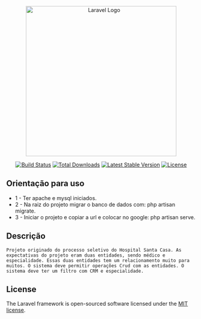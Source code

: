 <p align="center"><a href="https://laravel.com" target="_blank"><img src="https://raw.githubusercontent.com/laravel/art/master/logo-lockup/5%20SVG/2%20CMYK/1%20Full%20Color/laravel-logolockup-cmyk-red.svg" width="400" alt="Laravel Logo"></a></p>

<p align="center">
<a href="https://github.com/laravel/framework/actions"><img src="https://github.com/laravel/framework/workflows/tests/badge.svg" alt="Build Status"></a>
<a href="https://packagist.org/packages/laravel/framework"><img src="https://img.shields.io/packagist/dt/laravel/framework" alt="Total Downloads"></a>
<a href="https://packagist.org/packages/laravel/framework"><img src="https://img.shields.io/packagist/v/laravel/framework" alt="Latest Stable Version"></a>
<a href="https://packagist.org/packages/laravel/framework"><img src="https://img.shields.io/packagist/l/laravel/framework" alt="License"></a>
</p>

## Orientação para uso

- 1 - Ter apache e mysql iniciados. 
- 2 - Na raiz do projeto migrar o banco de dados com: php artisan migrate. 
- 3 - Iniciar o projeto e copiar a url e colocar no google: php artisan serve.
## Descrição
    Projeto originado do processo seletivo do Hospital Santa Casa. As expectativas do projeto eram duas entidades, sendo médico e especialidade. Essas duas entidades tem um relacionamento muito para muitos. O sistema deve permitir operações Crud com as entidades. O sistema deve ter um filtro com CRM e especialidade. 

## License

The Laravel framework is open-sourced software licensed under the [MIT license](https://opensource.org/licenses/MIT).
